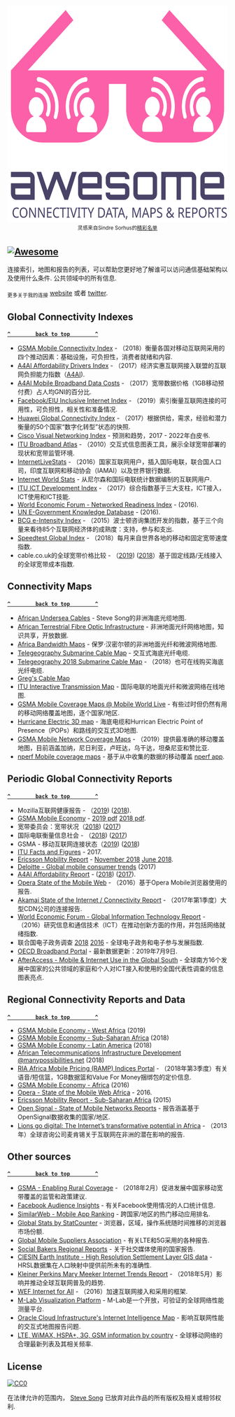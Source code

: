 <div class="github-widget" data-repo="stevesong/awesome-connectivity-info"></div>
<div align="center">
  <img width="605" height="495" src="https://raw.githubusercontent.com/stevesong/awesome-connectivity-info/master/images/awesome-connectivity-logo.svg?sanitize=true" alt="Awesome Connectivity Logo">
  <br>
  <sup>灵感来自Sindre Sorhus的<a href="https://awesome.re">精彩名单</a></sup>
  <br>
</div>

## [![Awesome](https://awesome.re/badge-flat.svg)](https://awesome.re)

 连接索引，地图和报告的列表，可以帮助您更好地了解谁可以访问通信基础架构以及使用什么条件.  公共领域中的所有信息.

<sub>更多关于我的连接</sub> [website](https://manypossibilities.net) 或者 [twitter](https://twitter.com/stevesong).</sub>



<!-- BEGIN RESOURCE LIST -->

## Global Connectivity Indexes 

**[`^        back to top        ^`](#)**

- [GSMA Mobile Connectivity Index](https://www.mobileconnectivityindex.com/) - （2018）衡量各国对移动互联网采用的四个推动因素：基础设施，可负担性，消费者就绪和内容.
- [A4AI Affordability Drivers Index](http://a4ai.org/affordability-report/data/) - （2017）经济实惠互联网接入联盟的互联网负担能力指数（[A4AI](https://a4ai.org)).
- [A4AI Mobile Broadband Data Costs](https://a4ai.org/mobile-broadband-pricing-data/) - （2017）宽带数据价格（1GB移动预付费）占人均GNI的百分比.
- [Facebook/EIU Inclusive Internet Index](https://theinclusiveinternet.eiu.com/) - （2019）索引衡量互联网连接的可用性，可负担性，相关性和准备情况.
- [Huawei Global Connectivity Index](http://www.huawei.com/minisite/gci/en/) - （2017）根据供给，需求，经验和潜力衡量的50个国家“数字化转型”状态的快照.
- [Cisco Visual Networking Index](https://www.cisco.com/c/en/us/solutions/service-provider/visual-networking-index-vni/index.html) - 预测和趋势，2017  -  2022年白皮书.
- [ITU Broadband Atlas](https://www.itu.int/ITU-D/treg/atlas/broadbandatlas.asp) - （2010）交互式信息图表工具，展示全球宽带部署的现状和宽带监管环境.
- [InternetLiveStats](http://www.internetlivestats.com/internet-users-by-country/) - （2016）国家互联网用户，插入国际电联，联合国人口司，印度互联网和移动协会（IAMAI）以及世界银行数据.
- [Internet World Stats](https://www.internetworldstats.com/) - 从尼尔森和国际电联统计数据编制的互联网用户.
- [ITU ICT Development Index](http://www.itu.int/net4/ITU-D/idi/) - （2017）综合指数基于三大支柱，ICT接入，ICT使用和ICT技能.
- [World Economic Forum - Networked Readiness Index](http://reports.weforum.org/global-information-technology-report-2016/networked-readiness-index/) - (2016).
- [UN E-Government Knowledge Database](https://publicadministration.un.org/egovkb/en-us/Data-Center) - (2016).
- [BCG e-Intensity Index](https://www.bcg.com/publications/interactives/bcg-e-intensity-index.aspx) - （2015）波士顿咨询集团开发的指数，基于三个向量来看待85个互联网经济体的成熟度：支持，参与和支出.
- [Speedtest Global Index](http://www.speedtest.net/global-index) - （2018）每月来自世界各地的移动和固定宽带速度指数. 
-  cable.co.uk的全球宽带价格比较 - （[2019](https://www.cable.co.uk/broadband/speed/worldwide-speed-league/)) ([2018](https://www.cable.co.uk/broadband/pricing/worldwide-comparison/)）基于固定线路/无线接入的全球宽带成本指数. 

## Connectivity Maps

**[`^        back to top        ^`](#)**

- [African Undersea Cables](https://manypossibilities.net/african-undersea-cables/) -  Steve Song的非洲海底光缆地图.
- [African Terrestrial Fibre Optic Infrastructure](https://afterfibre.nsrc.org/) - 非洲地面光纤网络地图，知识共享，开放数据.
- [Africa Bandwidth Maps](http://www.africabandwidthmaps.com/) - 保罗·汉密尔顿的非洲地面光纤和微波网络地图.
- [Telegeography Submarine Cable Map](https://www.submarinecablemap.com/) - 交互式海底光纤电缆.
- [Telegeography 2018 Submarine Cable Map](http://submarine-cable-map-2018.telegeography.com/) - （2018）也可在线购买海底光纤电缆.
- [Greg's Cable Map](http://cablemap.info/)
- [ITU Interactive Transmission Map](http://www.itu.int/itu-d/tnd-map-public/) - 国际电联的地面光纤和微波网络在线地图.
- [GSMA Mobile Coverage Maps @ Mobile World Live](http://maps.mobileworldlive.com/) - 有些过时但仍然有用的移动网络覆盖地图，逐个国家/地区.
- [Hurricane Electric 3D map](http://he.net/3d-map/) - 海底电缆和Hurrican Electric Point of Presence（POPs）和路线的交互式3D地图.
- [GSMA Mobile Network Coverage Maps](https://www.mobilecoveragemaps.com) - （2019）提供最准确的移动覆盖地图，目前涵盖加纳，尼日利亚，卢旺达，乌干达，坦桑尼亚和赞比亚.
- [nperf Mobile coverage maps](https://www.nperf.com/en/map) - 基于从中收集的数据的移动覆盖 [nperf app](https://www.nperf.com/en/nperf-applications/).

## Periodic Global Connectivity Reports

**[`^        back to top        ^`](#)**

-  Mozilla互联网健康报告 - （[2019](https://internethealthreport.org/2019/)) ([2018](https://internethealthreport.org/2018/)).
- [GSMA Mobile Economy](https://www.gsma.com/mobileeconomy/) - [2019 pdf](https://manypossibilities.net/report-archives/GSMA_The_Mobile_Economy_2019.pdf) [2018 pdf](https://manypossibilities.net/report-archives/GSMA_The_Mobile_Economy_2018.pdf).
- 宽带委员会：宽带状况（[2018](https://www.broadbandcommission.org/publications/Pages/SOB-2018.aspx))  ([2017](http://www.broadbandcommission.org/publications/Pages/SOB-2017.aspx))
- 国际电联衡量信息社会 - （[2018](https://www.itu.int/en/ITU-D/Statistics/Documents/events/wtis2018/MISR-2018-Vol-1-E.PDF))  ([2017](https://www.itu.int/en/ITU-D/Statistics/Pages/publications/mis2017.aspx))
-  GSMA  - 移动互联网连接状态（[2019](https://www.gsma.com/mobilefordevelopment/wp-content/uploads/2019/07/GSMA-State-of-Mobile-Internet-Connectivity-Report-2019.pdf)) ([2018](https://www.gsma.com/mobilefordevelopment/wp-content/uploads/2018/09/State-of-Mobile-Internet-Connectivity-2018.pdf))
- [ITU Facts and Figures](https://www.itu.int/en/ITU-D/Statistics/Documents/facts/ICTFactsFigures2017.pdf) - 2017.
- [Ericsson Mobility Report](https://www.ericsson.com/en/mobility-report) - [November 2018](https://www.ericsson.com/assets/local/mobility-report/documents/2018/ericsson-mobility-report-november-2018.pdf) [June 2018](https://www.ericsson.com/assets/local/mobility-report/documents/2018/ericsson-mobility-report-june-2018.pdf).
- [Deloitte - Global mobile consumer trends](https://www2.deloitte.com/global/en/pages/technology-media-and-telecommunications/articles/gx-global-mobile-consumer-trends.html) (2017)
- [A4AI Affordability Report](http://a4ai.org/affordability-report/report/) - ([2018](http://1e8q3q16vyc81g8l3h3md6q5f5e-wpengine.netdna-ssl.com/wp-content/uploads/2018/10/A4AI-2018-Affordability-Report.pdf)) ([2017](http://a4ai.org/affordability-report/report/2017)).
- [Opera State of the Mobile Web](https://blogs.opera.com/news/wp-content/uploads/sites/2/2016/11/SMWAfrica-Opera-report-2016-01-WEB-1.pdf) - （2016）基于Opera Mobile浏览器使用的报告.
- [Akamai State of the Internet / Connectivity Report](https://www.akamai.com/uk/en/multimedia/documents/state-of-the-internet/q1-2017-state-of-the-internet-connectivity-report.pdf) - （2017年第1季度）大型CDN公司的连接报告.
- [World Economic Forum - Global Information Technology Report](http://reports.weforum.org/global-information-technology-report-2016/) - （2016）研究信息和通信技术（ICT）在推动创新方面的作用，并包括网络就绪指数.
- 联合国电子政务调查 [2018](https://publicadministration.un.org/egovkb/en-us/Reports/UN-E-Government-Survey-2018) [2016](https://publicadministration.un.org/egovkb/en-us/Reports/UN-E-Government-Survey-2016) - 全球电子政务和电子参与发展指数. 
- [OECD Broadband Portal](https://www.oecd.org/internet/broadband/broadband-statistics/) - 最新数据更新：2019年7月9日.
- [AfterAccess - Mobile & Internet Use in the Global South](http://afteraccess.net/wp-content/uploads/After-Access-Website-layout-r1.pdf) - 全球南方16个发展中国家的公共领域的家庭和个人对ICT接入和使用的全国代表性调查的信息图表亮点.


## Regional Connectivity Reports and Data

**[`^        back to top        ^`](#)**

- [GSMA Mobile Economy - West Africa](https://www.gsma.com/r/mobileeconomy/west-africa/) (2019)
- [GSMA Mobile Economy - Sub-Saharan Africa](https://www.gsma.com/mobileeconomy/sub-saharan-africa/) (2018)
- [GSMA Mobile Economy - Latin America](https://www.gsma.com/r/mobileeconomy/latam/) (2018)
- [African Telecommunications Infrastructure Development @manypossibilities.net](https://manypossibilities.net/series/africa-telecom-infrastructure/) (2018)
- [RIA Africa Mobile Pricing (RAMP) Indices Portal](https://researchictafrica.net/ramp_indices_portal/) - （2018年第3季度）有关语音/短信篮，1GB数据篮和Value For Money捆绑包的定价信息.
- [GSMA Mobile Economy - Africa](https://www.gsma.com/mobileeconomy/africa/) (2016)
- [Opera - State of the Mobile Web Africa](https://blogs.opera.com/news/wp-content/uploads/sites/2/2016/11/SMWAfrica-Opera-report-2016-01-WEB-1.pdf) - 2016.
- [Ericsson Mobility Report - Sub-Saharan Africa](https://manypossibilities.net/report-archives/EricssonMobilityReport-nov-2015-regional-report-sub-saharan-africa.pdf) (2015)
- [Open Signal - State of Mobile Networks Reports](http://opensignal.com/reports/) - 报告涵盖基于OpenSignal数据收集的国家/地区.
- [Lions go digital: The Internet’s transformative potential in Africa](https://www.mckinsey.com/industries/high-tech/our-insights/lions-go-digital-the-internets-transformative-potential-in-africa) - （2013年）全球咨询公司麦肯锡关于互联网在非洲的潜在影响的报告.


## Other sources

**[`^        back to top        ^`](#)**

- [GSMA - Enabling Rural Coverage](https://www.gsma.com/mobilefordevelopment/wp-content/uploads/2018/02/Enabling_Rural_Coverage_English_February_2018.pdf) - （2018年2月）促进发展中国家移动宽带覆盖的监管和政策建议.
- [Facebook Audience Insights](https://www.facebook.com/ads/audience-insights/) - 有关Facebook使用情况的人口统计信息.
- [SimilarWeb - Mobile App Ranking](https://www.similarweb.com/apps/top/google/app-index/us/all/top-free) - 跨国家/地区的热门移动应用排名.
- [Global Stats by StatCounter](http://gs.statcounter.com/) - 浏览器，区域，操作系统随时间推移的浏览器市场份额.
- [Global Mobile Suppliers Association](https://gsacom.com/) - 有关LTE和5G采用的各种报告.
- [Social Bakers Regional Reports](https://www.socialbakers.com/resources/reports/) - 关于社交媒体使用的国家报告.
- [CIESIN Earth Institute - High Resolution Settlement Layer GIS data](https://ciesin.columbia.edu/data/hrsl/) -  HRSL数据集在人口映射中提供前所未有的准确性.
- [Kleiner Perkins Mary Meeker Internet Trends Report](https://www.kleinerperkins.com/perspectives/internet-trends-report-2018/) - （2018年5月）影响并推动全球互联网普及的趋势.
- [WEF Internet for All](https://www.weforum.org/reports/internet-for-all-a-framework-for-accelerating-internet-access-and-adoption/) - （2016）加速互联网接入和采用的框架.
- [M-Lab Visualization Platform](https://viz.measurementlab.net/) -  M-Lab是一个开放，可验证的全球网络性能测量平台.
- [Oracle Cloud Infrastructure's Internet Intelligence Map](https://internetintel.oracle.com/about.html) - 影响互联网性能的交互式地图报告问题.
- [LTE, WiMAX, HSPA+, 3G, GSM information by country](https://www.worldtimezone.com/4g.html) - 全球移动网络的合理最新列表及其相关频率.
  
<!-- END RESOURCE LIST -->  

## License

[![CC0](http://mirrors.creativecommons.org/presskit/buttons/88x31/svg/cc-zero.svg)](https://creativecommons.org/publicdomain/zero/1.0/)

在法律允许的范围内， [Steve Song](https://manypossibilities.net) 已放弃对此作品的所有版权及相关或相邻权利.
